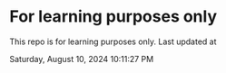 # For learning purposes only
This repo is for learning purposes only.
Last updated at

Saturday, August 10, 2024 10:11:27 PM

